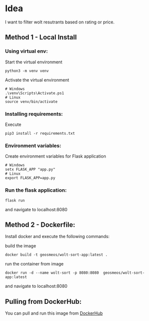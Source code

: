 # Idea

I want to filter wolt resutrants based on rating or price.


## Method 1 - Local Install

### Using virtual env:
Start the virtual environment
```
python3 -m venv venv
```
Activate the virtual environment
```
# Windows
.\venv\Scripts\Activate.ps1
# Linux
source venv/bin/activate
```

### Installing requirements:
Execute
```
pip3 install -r requirements.txt
```

### Environment variables:
Create environment variables for Flask application
```
# Windows
setx FLASK_APP "app.py"
# Linux
export FLASK_APP=app.py
```
### Run the flask application:
```
flask run
```
and navigate to localhost:8080 

## Method 2 - Dockerfile:

Install docker and execute the following commands:

build the image
```
docker build -t geosmeos/wolt-sort-app:latest .
```
run the container from image
```
docker run -d --name wolt-sort -p 8080:8080  geosmeos/wolt-sort-app:latest
```
and navigate to localhost:8080

## Pulling from DockerHub:

You can pull and run this image from [DockerHub](https://hub.docker.com/r/geosmeos/wolt-sort-app)
